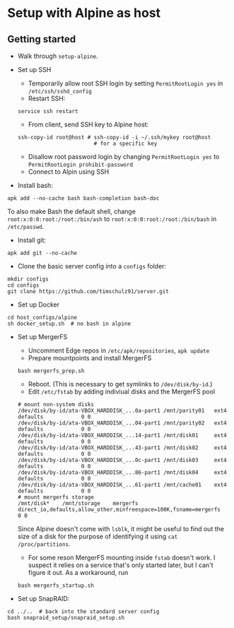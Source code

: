 # Setup with Alpine as host
## Getting started
- Walk through `setup-alpine`.

- Set up SSH
  - Temporarily allow root SSH login by setting `PermitRootLogin yes` in
  `/etc/ssh/sshd_config`
  - Restart SSH:
  ```
  service ssh restart
  ```
  - From client, send SSH key to Alpine host:
  ```
  ssh-copy-id root@host # ssh-copy-id -i ~/.ssh/mykey root@host
                          # for a specific key
  ```
  - Disallow root password login by changing `PermitRootLogin yes` to
  `PermitRootLogin prohibit-password`
  - Connect to Alpin using SSH

- Install bash:
```
apk add --no-cache bash bash-completion bash-doc
```
To also make Bash the default shell, change `root:x:0:0:root:/root:/bin/ash` to
`root:x:0:0:root:/root:/bin/bash` in `/etc/passwd`.

- Install git:
```
apk add git --no-cache
```

- Clone the basic server config into a `configs` folder:
```
mkdir configs
cd configs
git clone https://github.com/timschulz91/server.git
```

- Set up Docker
```
cd host_configs/alpine
sh docker_setup.sh  # no bash in alpine
```

- Set up MergerFS
  - Uncomment Edge repos in `/etc/apk/repositories`, `apk update`
  - Prepare mountpoints and install MergerFS
  ```
  bash mergerfs_prep.sh
  ```
  - Reboot. (This is necessary to get symlinks to `/dev/disk/by-id`.)
  - Edit `/etc/fstab` by adding indiviual disks and the MergerFS pool
  ```
  # mount non-system disks
  /dev/disk/by-id/ata-VBOX_HARDDISK_...0a-part1	/mnt/parity01   ext4	defaults			0 0
  /dev/disk/by-id/ata-VBOX_HARDDISK_...04-part1	/mnt/parity02   ext4	defaults			0 0
  /dev/disk/by-id/ata-VBOX_HARDDISK_...14-part1	/mnt/disk01     ext4	defaults			0 0
  /dev/disk/by-id/ata-VBOX_HARDDISK_...43-part1	/mnt/disk02     ext4	defaults			0 0
  /dev/disk/by-id/ata-VBOX_HARDDISK_...0c-part1	/mnt/disk03     ext4	defaults			0 0
  /dev/disk/by-id/ata-VBOX_HARDDISK_...86-part1	/mnt/disk04     ext4	defaults			0 0
  /dev/disk/by-id/ata-VBOX_HARDDISK_...61-part1	/mnt/cache01	ext4	defaults			0 0
  # mount mergerfs storage
  /mnt/disk*	/mnt/storage	mergerfs	direct_io,defaults,allow_other,minfreespace=100K,fsname=mergerfs	0 0
  ```
  Since Alpine doesn't come with `lsblk`, it might be useful to find out the
  size of a disk for the purpose of identifying it using `cat /proc/partitions`.
  - For some reson MergerFS mounting inside `fstab` doesn't work. I suspect it
  relies on a service that's only started later, but I can't figure it out.
  As a workaround, run
  ```
  bash mergerfs_startup.sh
  ```

- Set up SnapRAID:
```
cd ../..  # back into the standard server config
bash snapraid_setup/snapraid_setup.sh
```

